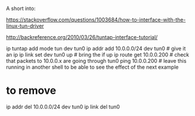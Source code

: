 
A short into:

https://stackoverflow.com/questions/1003684/how-to-interface-with-the-linux-tun-driver

http://backreference.org/2010/03/26/tuntap-interface-tutorial/


ip tuntap add mode tun dev tun0
ip addr add 10.0.0.0/24 dev tun0  # give it an ip
ip link set dev tun0 up  # bring the if up
ip route get 10.0.0.200  # check that packets to 10.0.0.x are going through tun0
ping 10.0.0.200  # leave this running in another shell to be able to see the effect of the next example

# to remove
ip addr del 10.0.0.0/24 dev tun0
ip link del tun0

